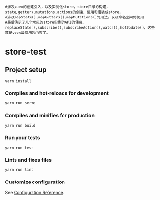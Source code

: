 ```
#涉及vuex的创建引入，以及实例化store，store目录的构建，state,getters,mutations,actions的创建、使用和组装成store，
#涉及mapState(),mapGetters(),mapMutations()的用法，以及命名空间的使用
#最后演示了几个常见的store实例的API的使用，replaceState(),subscribe(),subscribeAction(),watch(),hotUpdate()，这些算是vuex最常用的内容了。
```

# store-test

## Project setup
```
yarn install
```

### Compiles and hot-reloads for development
```
yarn run serve
```

### Compiles and minifies for production
```
yarn run build
```

### Run your tests
```
yarn run test
```

### Lints and fixes files
```
yarn run lint
```

### Customize configuration
See [Configuration Reference](https://cli.vuejs.org/config/).
